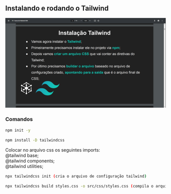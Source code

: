 ## Instalando e rodando o Tailwind

![Screenshot](instalando-e-rodando-o-tailwind.png)

### Comandos

```sh
npm init -y
```

```sh
npm install -D tailwindcss
```

Colocar no arquivo css os seguintes imports:
<br>
@tailwind base;
<br>
@tailwind components;
<br>
@tailwind utilities;

```sh
npx tailwindcss init (cria o arquivo de configuração tailwind)
```

```sh
npx tailwindcss build styles.css -o src/css/styles.css (compila o arquivo css para o destino especificado)
```